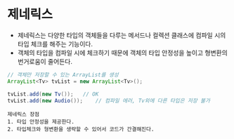 # 제네릭스
- 제네릭스는 다양한 타입의 객체들을 다루는 메서드나 컬렉션 클래스에 컴파일 시의 타입 체크를 해주는 기능이다.
- 객체의 타입을 컴파일 시에 체크하기 때문에 객체의 타입 안정성을 높이고 형변환의 번거로움이 줄어든다.

```java
// 객체만 저장할 수 있는 ArrayList를 생성
ArrayList<Tv> tvList = new ArrayList<Tv>();

tvList.add(new Tv());   // OK
tvList.add(new Audio());    // 컴파일 에러, Tv외에 다른 타입은 저장 불가
```

```
제네릭스 장점
1. 타입 안정성을 제공한다.
2. 타입체크와 형변환을 생략할 수 있어서 코드가 간결해진다.
```